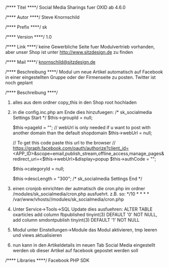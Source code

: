 /**** Titel ****/
Social Media Sharings fuer OXID ab 4.6.0

/**** Autor ****/
Steve Knornschild

/**** Prefix ****/
sk

/**** Version ****/
1.0

/**** Link ****/
keine Gewerbliche Seite fuer Modulvertrieb vorhanden, aber unser Shop ist unter http://www.sitzdesign.de zu finden

/**** Mail ****/
knornschild@sitzdesign.de

/**** Beschreibung ****/
Modul um neue Artikel automatisch auf Facebook in einer eingestellten Gruppe oder der Firmenseite zu posten.
Twitter ist noch geplant

/**** Beschreibung ****/
1.	alles aus dem ordner copy_this in den Shop root hochladen
2.	in die config.inc.php am Ende dies hinzufuegen:
	/* sk_socialmedia Settings Start */
	$this->groupId = null;

	$this->pageId = "<ID eurer Facebook page>";
	// webUrl is only needed if u want to post with another domain than the default shopdomain
	$this->webUrl = null;
	
	// To get this code paste this url to the browser
	// https://graph.facebook.com/oauth/authorize?client_id=<APP_ID>&scope=email,publish_stream,offline_access,manage_pages&redirect_uri=<$this->webUrl>&display=popup
	$this->authCode = "";
	
	$this->categoryId = null;
	
	$this->descLength = "300";
	/* sk_socialmedia Settings End */
	
3.	einen cronjob einrichten der autmatisch die cron.php im ordner <shopdir>/modules/sk_socialmedia/cron.php ausfuehrt.
	z.B. so:
	*/10       *       *       *       *       /var/www/vhosts/<shopdomain>/modules/sk_socialmedia/cron.php
4.	Unter Service->Tools->SQL Update dies ausfuehren:
	ALTER TABLE oxarticles add column fbpublished tinyint(3) DEFAULT '0' NOT NULL, add column smdontpublish tinyint(3) DEFAULT '1' NOT NULL
5.	Modul unter Einstellungen->Module das Modul aktivieren, tmp leeren und views aktualisieren
6.	nun kann in den Artikeldetails im neuen Tab Social Media eingestellt werden ob dieser Artikel auf facebook gepostet werden soll


/**** Libraries ****/
Facebook PHP SDK